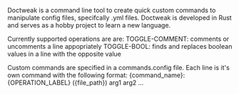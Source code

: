 Doctweak is a command line tool to create quick custom commands to manipulate
config files, specifcally .yml files. Doctweak is developed in Rust and serves as a hobby project to learn a new language.

Currently supported operations are are:
TOGGLE-COMMENT: comments or uncomments a line appopriately
TOGGLE-BOOL: finds and replaces boolean values in a line with the opposite value

Custom commands are specified in a commands.config file. Each line is it's own command with the following format:
{command_name}: {OPERATION_LABEL} ({file_path}) arg1 arg2 ...